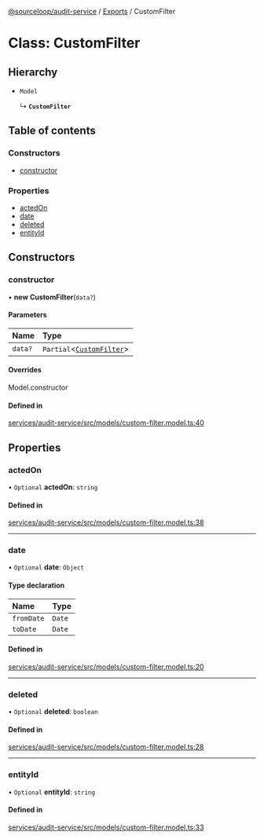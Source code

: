 [@sourceloop/audit-service](../README.md) / [Exports](../modules.md) / CustomFilter

# Class: CustomFilter

## Hierarchy

- `Model`

  ↳ **`CustomFilter`**

## Table of contents

### Constructors

- [constructor](CustomFilter.md#constructor)

### Properties

- [actedOn](CustomFilter.md#actedon)
- [date](CustomFilter.md#date)
- [deleted](CustomFilter.md#deleted)
- [entityId](CustomFilter.md#entityid)

## Constructors

### constructor

• **new CustomFilter**(`data?`)

#### Parameters

| Name | Type |
| :------ | :------ |
| `data?` | `Partial`<[`CustomFilter`](CustomFilter.md)\> |

#### Overrides

Model.constructor

#### Defined in

[services/audit-service/src/models/custom-filter.model.ts:40](https://github.com/sourcefuse/loopback4-microservice-catalog/blob/53060ad88/services/audit-service/src/models/custom-filter.model.ts#L40)

## Properties

### actedOn

• `Optional` **actedOn**: `string`

#### Defined in

[services/audit-service/src/models/custom-filter.model.ts:38](https://github.com/sourcefuse/loopback4-microservice-catalog/blob/53060ad88/services/audit-service/src/models/custom-filter.model.ts#L38)

___

### date

• `Optional` **date**: `Object`

#### Type declaration

| Name | Type |
| :------ | :------ |
| `fromDate` | `Date` |
| `toDate` | `Date` |

#### Defined in

[services/audit-service/src/models/custom-filter.model.ts:20](https://github.com/sourcefuse/loopback4-microservice-catalog/blob/53060ad88/services/audit-service/src/models/custom-filter.model.ts#L20)

___

### deleted

• `Optional` **deleted**: `boolean`

#### Defined in

[services/audit-service/src/models/custom-filter.model.ts:28](https://github.com/sourcefuse/loopback4-microservice-catalog/blob/53060ad88/services/audit-service/src/models/custom-filter.model.ts#L28)

___

### entityId

• `Optional` **entityId**: `string`

#### Defined in

[services/audit-service/src/models/custom-filter.model.ts:33](https://github.com/sourcefuse/loopback4-microservice-catalog/blob/53060ad88/services/audit-service/src/models/custom-filter.model.ts#L33)
